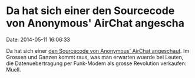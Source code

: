 Da hat sich einer den Sourcecode von Anonymous\' AirChat angescha
=================================================================

Date: 2014-05-11 16:06:33

Da hat sich einer [den Sourcecode von Anonymous\' AirChat
angeschaut](http://www.daemon.de/blog/2014/04/25/351/code-review-lulzlabs-radio-airchat/).
Im Grossen und Ganzen kommt raus, was man erwarten wuerde bei Leuten,
die Datenuebertragung per Funk-Modem als grosse Revolution verkaufen:
Muell.
